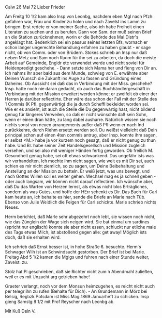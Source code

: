  Calw 26 Mai 72
Lieber Frieder

Am Freitg 10 1/2 kam also Insp von Leonbg, nachdem eben Mgl nach Pfzh gefahren war, Frau und Kinder zu holen und nach Zavelst ins Lamm zu bringen. Erst redete er von meiner Sache, also ich habe Freiheit einen Literaten zu suchen und zu berufen. Dann von Sam. der muß seinen Brief an die Station zurücknehmen, worin er die Behörde des Mal Distr's angeklagt hat. Bedenklich sei ein passus seines letzten Bfs, wornach er schon länger ungerechte Behandlung erfahren zu haben glaubt - er sage nicht, ob von Comm. oder von Brüdern. Stokes schrieb an Insp nur daß neben Metz und Sam noch Raum für ihn sei zu arbeiten, da doch die meiste Arbeit auf Gemeinde, Engldr etc verwendet werde und nicht soviel für Heidenpredigt geschehe. - Dann setzte sich Mama her und fieng von Dir an. Ich nahms ihr aber bald aus dem Munde, schwieg von E. erwähnte aber Deinen Wunsch die Zukunft ins Auge zu fassen und Gründung eines Daheims. Ob Aussicht sei daß das in Verbindung mit der Miss. geschehe? Insp. hatte noch nie daran gedacht, ob auch das Buchhändlergeschäft in Verbindung mit der Mission erweitert werden könne; er zweifelt ob einer der Herren je darüber reflectirte. Eher wäre das schon der Fall mit der Stelle des 1 Commis (K Pfl. gegenwärtig) die ja durch Scheffl bekleidet worden sei. Wie er es ansieht, ist auch die Stelle die Du gegenwärtig hast, nicht bildend genug für längeres Verweilen, so daß er nicht wünschte daß sein Sohn, wenn er einen dran hätte, zu lang dabei ausharre. Natürlich wissen sie noch nichts sonst von neuen arrangements außer daß Pfl wenn er nach Ind zurückkehre, durch Riehm ersetzt werden soll. Du weißst vielleicht daß Dein principal schon auf einen 4ten commis antrug, aber Insp. konnte ihm sagen, er selbst <M.> habe ja vor kurzem noch gesagt, daß er nicht genug zu thun habe. Und Br. habe seiner Zeit Handelsgesellsch und Mission zugleich versehen, und sei also mit weniger Händen fertig geworden. Ob freilich M. Gesundheit genug habe, sei oft etwas schwankend. Das ungefähr ists was wir verhandelten. Ich mochte ihm nicht sagen, wie weit es mit Dir sei, auch schien es mir nicht ziemlich, so zu sagen, um Deine Beibehaltung und Anstellung an der Mission zu betteln. Er weiß jetzt, was uns bewegt, und nach Gottes Willen soll es weiter gehen. Wechsel mag es ja schnell geben - oder auch langsam, wir können nicht darauf reflectiren. Ich wünsche aber, daß Du das Warten von Herzen lernst, als etwas nicht blos Erträgliches, sondern als was Gutes, und hoffe der HErr schenkt es Dir. 
Das Buch für Carl kam heute an, ich behalte es hier, sende die Briefe an Marie nach Tüb. Ebenso von Julie Weidlich die Feigen für Carl schickte. Marie schrieb nichts Neues.

Herm berichtet, daß Marle sehr abgezehrt noch lebt, sie wissen noch nicht, wie das Zünglein der Wage sich neigen wird. Sie bat einmal um sardines (spricht nur englisch) konnte sie aber nicht essen, schluckt nur etliche male des Tags etwas Milch, ist abstoßend gegen alle: get away! Möglich ists doch, daß sie erhalten wird.

Ich schrieb daß Ernst besser ist, in hohe Straße 6. besuchte. Herm's Schwager Wilh ist an Schwindsucht gestorben. Der Brief ist bei Marie. 
Freitag Abd 5 1/2 kamen die Mglgs und fuhren nach einer Stunde weiter, Zavelst. zu.

Stolz hat Pl geschrieben, daß sie Richter nicht zum h Abendmahl zuließen, weil er es mit Unzucht arg getrieben habe!

Graeter verlangt, noch vor dem Monsun heimzugehen, es reicht nicht auch per telegr ihn zu rufen (Behalte für Dich). - An Grundemann in Mörz bei Belsig, Regbzk Potsdam ist Miss Mag 1869 Januarheft zu schicken. Insp gieng Samstg 8 1/2 mit Prof Reyscher nach Leonbg ab.

 Mit Kuß Dein V.
